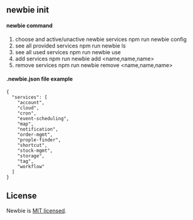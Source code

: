 <p align="left">

## newbie init

#### newbie command

1. choose and active/unactive newbie services
   npm run newbie config
2. see all provided services
   npm run newbie ls
3. see all used services
   npm run newbie use
4. add services
   npm run newbie add <name,name,name>
5. remove services
   npm run newbie remove <name,name,name>

#### .newbie.json file example

```
{
  "services": [
    "account",
    "cloud",
    "cron",
    "event-scheduling",
    "map",
    "notification",
    "order-mgmt",
    "prople-finder",
    "shortcut",
    "stock-mgmt",
    "storage",
    "tag",
    "workflow"
  ]
}
```

## License

Newbie is [MIT licensed](LICENSE).
